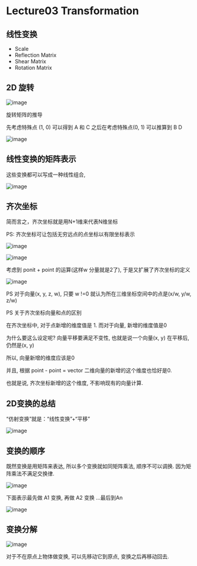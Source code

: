 
# Lecture03 Transformation
## 线性变换
- Scale
- Reflection Matrix
- Shear Matrix
- Rotation Matrix


## 2D 旋转

![image](https://raw.githubusercontent.com/lumixraku/NotesForGraphics/master/images/rotate2.jpg)

旋转矩阵的推导

先考虑特殊点 (1, 0)  可以得到 A 和 C   之后在考虑特殊点(0, 1) 可以推算到 B D

![image](https://raw.githubusercontent.com/lumixraku/NotesForGraphics/master/images/rotate1.jpg)


## 线性变换的矩阵表示

这些变换都可以写成一种线性组合,

![image](https://raw.githubusercontent.com/lumixraku/NotesForGraphics/master/images/transform.jpg)



## 齐次坐标

简而言之，齐次坐标就是用N+1维来代表N维坐标

PS: 齐次坐标可让包括无穷远点的点坐标以有限坐标表示

![image](https://raw.githubusercontent.com/lumixraku/NotesForGraphics/master/images/homo.jpg)

![image](https://raw.githubusercontent.com/lumixraku/NotesForGraphics/master/images/homo1.jpg)

考虑到 ponit + point 的运算(这样w 分量就是2了), 于是又扩展了齐次坐标的定义

![image](https://raw.githubusercontent.com/lumixraku/NotesForGraphics/master/images/homo2.jpg)


PS 对于向量(x, y, z, w), 只要 w !=0 就认为所在三维坐标空间中的点是(x/w, y/w, z/w)

PS 关于齐次坐标向量和点的区别

在齐次坐标中, 对于点新增的维度值是 1.  而对于向量, 新增的维度值是0

为什么要这么设定呢?
向量平移要满足不变性, 也就是说一个向量(x, y) 在平移后, 仍然是(x, y)

所以, 向量新增的维度应该是0

并且, 根据 point - point = vector 二维向量的新增的这个维度也恰好是0.

也就是说, 齐次坐标新增的这个维度, 不影响现有的向量计算.


## 2D变换的总结
“仿射变换”就是：“线性变换”+“平移”

![image](https://raw.githubusercontent.com/lumixraku/NotesForGraphics/master/images/transform3.jpg)

## 变换的顺序

既然变换是用矩阵来表达, 所以多个变换就如同矩阵乘法, 顺序不可以调换. 因为矩阵乘法不满足交换律.

![image](https://raw.githubusercontent.com/lumixraku/NotesForGraphics/master/images/transform2.jpg)


下面表示最先做 A1 变换, 再做 A2 变换  ...最后到An

![image](https://raw.githubusercontent.com/lumixraku/NotesForGraphics/master/images/transform4.jpg)

## 变换分解

![image](https://raw.githubusercontent.com/lumixraku/NotesForGraphics/master/images/transform5.jpg)

对于不在原点上物体做变换, 可以先移动它到原点, 变换之后再移动回去.